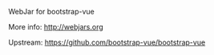 WebJar for bootstrap-vue

More info: http://webjars.org

Upstream: https://github.com/bootstrap-vue/bootstrap-vue
